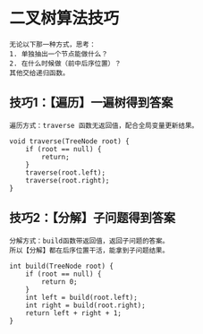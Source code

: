 # 二叉树算法技巧
    无论以下那一种方式，思考：
    1. 单独抽出一个节点能做什么？
    2. 在什么时候做（前中后序位置）？
    其他交给递归函数。

## 技巧1：【遍历】一遍树得到答案
    
    遍历方式：traverse 函数无返回值，配合全局变量更新结果。
    
    void traverse(TreeNode root) {
        if (root == null) {
            return;
        }
        traverse(root.left);
        traverse(root.right);
    }
## 技巧2：【分解】子问题得到答案
    分解方式：build函数带返回值，返回子问题的答案。
    所以【分解】都在后序位置干活，能拿到子问题结果。

    int build(TreeNode root) {
        if (root == null) {
            return 0;
        }
        int left = build(root.left);
        int right = build(root.right);
        return left + right + 1;
    }